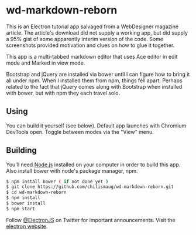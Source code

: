 # wd-markdown-reborn
This is an Electron tutorial app salvaged from a WebDesigner magazine article. The article's download did not supply a working app, but did supply a 95% gist of some apparently interim version of the code. Some screenshots provided motivation and clues on how to glue it together.

This app is a multi-tabbed markdown editor that uses Ace editor in edit mode and Marked in view mode. 

Bootstrap and jQuery are installed via bower until I can figure how to bring it all under npm. When I installed them from npm, things fell apart. Perhaps related to the fact that jQuery comes along with Bootstrap when installed with bower, but with npm they each travel solo.


## Using

You can build it yourself (see below).  Default app launches with Chromium DevTools open. Toggle between modes via the "View" menu.

## Building

You'll need [Node.js](https://nodejs.org) installed on your computer in order to build this app. Also install bower with node's package manager, npm.

```bash
$ npm install bower ( if not done yet )
$ git clone https://github.com/chilismaug/wd-markdown-reborn.git
$ cd wd-markdown-reborn
$ npm install
$ bower install
$ npm start
```

Follow [@ElectronJS](https://twitter.com/electronjs) on Twitter for important
announcements. Visit the [electron website](http://electron.atom.io).

